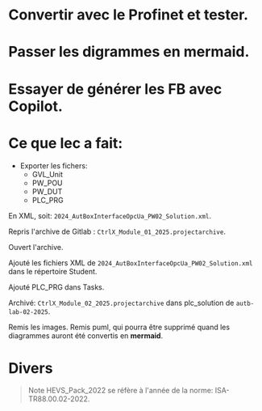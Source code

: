 # Convertir avec le Profinet et tester.

# Passer les digrammes en mermaid.

# Essayer de générer les FB avec Copilot.

# Ce que lec a fait:

-   Exporter les fichers:
    -   GVL_Unit
    -   PW_POU
    -   PW_DUT
    -   PLC_PRG

En XML, soit: ``2024_AutBoxInterfaceOpcUa_PW02_Solution.xml``.

Repris l'archive de Gitlab : ``CtrlX_Module_01_2025.projectarchive``.

Ouvert l'archive.

Ajouté les fichiers XML de ``2024_AutBoxInterfaceOpcUa_PW02_Solution.xml`` dans le répertoire Student.

Ajouté PLC_PRG dans Tasks.

Archivé: ``CtrlX_Module_02_2025.projectarchive`` dans plc_solution de ``autb-lab-02-2025``.

Remis les images.
Remis puml, qui pourra être supprimé quand les diagrammes auront été convertis en **mermaid**.










# Divers
> Note HEVS_Pack_2022 se réfère à l'année de la norme: ISA-TR88.00.02-2022.

